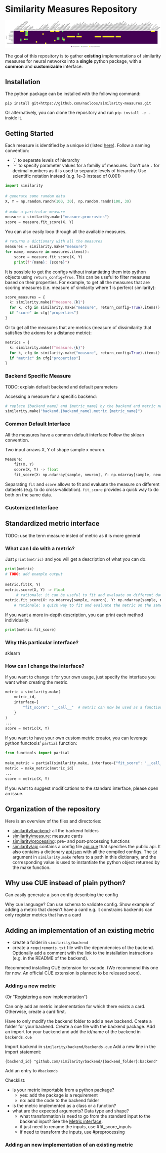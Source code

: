 # Similarity Measures Repository

<!-- ![Backend metrics](figures/backend_metrics.png) -->
![Backend metrics](https://github.com/nacloos/similarity-measures/blob/main/figures/backend_metrics.png)


The goal of this repository is to gather **existing**  implementations of similarity measures for neural networks into a **single** python package, with a **common** and **customizable** interface.


<!-- No measure is re-implemented here! Leverage only existing implementations. -->


## Installation
The python package can be installed with the following command:
```
pip install git+https://github.com/nacloos/similarity-measures.git
```
Or alternatively, you can clone the repository and run `pip install -e .` inside it.


## Getting Started
Each measure is identified by a unique id (listed [here](similarity/api/__init__.py)).
Follow a naming convention:
* ´.´ to separate levels of hierarchy
* ´-´ to specify parameter values for a familly of measures. Don't use `.` for decimal numbers as it is used to separate levels of hierarchy. Use scientific notation instead (e.g. 1e-3 instead of 0.001)



```python
import similarity

# generate some random data
X, Y = np.random.randn(100, 30), np.random.randn(100, 30)

# make a particular measure
measure = similarity.make("measure.procrustes")
score = measure.fit_score(X, Y)
```

You can also easily loop through all the available measures.
```python	
# returns a dictionary with all the measures
measures = similarity.make("measure")
for name, measure in measures.items():
    score = measure.fit_score(X, Y)
    print(f"{name}: {score}")
```

It is possible to get the configs without instantiating them into python objects using `return_config=True`. This can be useful to filter measures based on their properties. For example, to get all the measures that are scoring measures (i.e. measure of similarity where 1 is perferct similarity):
```python
score_measures = {
  k: similarity.make(f"measure.{k}")
  for k, cfg in similarity.make("measure", return_config=True).items()
  if "score" in cfg["properties"]
}
```
Or to get all the measures that are metrics (measure of dissimilarity that satisfies the axioms for a distance metric):
```python
metrics = {
  k: similarity.make(f"measure.{k}")
  for k, cfg in similarity.make("measure", return_config=True).items()
  if "metric" in cfg["properties"]
}
```



### Backend Specific Measure
TODO: explain default backend and default parameters


Accessing a measure for a specific backend:
```python
# replace {backend_name} and {metric_name} by the backend and metric names
similarity.make("backend.{backend_name}.metric.{metric_name}")
```


### Common Default Interface
All the measures have a common default interface
Follow the sklean convention.

Two input arraws X, Y of shape sample x neuron.

```python
Measure:
    fit(X, Y)
    score(X, Y) -> float
    fit_score(X: np.ndarray[sample, neuron], Y: np.ndarray[sample, neuron]) -> float

```
Separating `fit` and `score` allows to fit and evaluate the measure on different datasets (e.g. to do cross-validation). `fit_score` provides a quick way to do both on the same data.


### Customized Interface



## Standardized metric interface
TODO: use the term measure insted of metric as it is more general


### What can I do with a metric?
Just `print(metric)` and you will get a description of what you can do.

```python
print(metric)
# TODO: add example output

metric.fit(X, Y)
metric.score(X, Y) -> float
     # rationale: it can be useful to fit and evaluate on different data for example, when using cross-validation
metric.fit_score(X: np.ndarray[sample, neuron], Y: np.ndarray[sample, neuron]) -> float
    # rationale: a quick way to fit and evaluate the metric on the same data
```

If you want a more in-depth description, you can print each method individually:
```python
print(metric.fit_score)

```



### Why this particular interface?
sklearn

### How can I change the interface?
If you want to change it for your own usage, just specify the interface you want when creating the metric. 
```python
metric = similarity.make(
    metric_id, 
    interface={
        "fit_score": "__call__"  # metric can now be used as a function
    }
)
...
score = metric(X, Y)
```

If you want to have your own custom metric creator, you can leverage python functools' `partial` function:
```python
from functools import partial

make_metric = partial(similarity.make, interface={"fit_score": "__call__"})
metric = make_metric(metric_id)
...
score = metric(X, Y)
```


If you want to suggest modifications to the standard interface, please open an issue.

## Organization of the repository
Here is an overview of the files and directories:
* [similarity/backend](similarity/backend): all the backend folders
* [similarity/measure](similarity/measure): measure cards
* [similarity/processing](similarity/processing): pre- and post-processing functions
* [similarity/api](similarity/api) contains a config file [api.cue](similarity/api/api.cue) that specifies the public api. It also contains a dictionary [api.json](similarity/api/api.json) with all the compiled configs. The `id` argument in `similarity.make` refers to a path in this dictionary, and the corresponding value is used to instantiate the python object returned by the make function.

## Why use CUE instead of plain python?
Can easily generate a json config describing the config

Why cue language? Can use schema to validate config. Show example of adding a metric that doesn't have a card
e.g. it constrains backends can only register metrics that have a card


## Adding an implementation of an existing metric
* create a folder in `similarity/backend`
* create a `requirements.txt` file with the dependencies of the backend. Optionally add a comment with the link to the installation instructions (e.g. in the README of the backend).


Recommend installing CUE extension for vscode. (We recommend this one for now. An official CUE extension is planned to be released soon).

### Adding a new metric
(Or "Registering a new implementation")

Can only add an metric implementation for which there exists a card. Otherwise, create a card first.

Have to only modify the backend folder to add a new backend.
Create a folder for your backend. Create a cue file with the backend package.
Add an import for your backend and add the id/name of the backend in `backends.cue`


Import backend in `similarity/backend/backends.cue`
Add a new line in the import statement:
```
{backend_id} "github.com/similarity/backend/{backend_folder}:backend"
```
Add an entry to `#backends`

Checklist:
* is your metric importable from a python package?
  * yes: add the package is a requirement
  * no: add the code to the backend folder
* is the metric implemented as a class or a function?
* what are the expected arguments? Data type and shape?
  * what transformation is need to go from the standard input to the backend input? See the [Metric interface](#standardized-metric-interface).
  * if just need to rename the inputs, use #fit_score_inputs
  * if need to transform the inputs, use #preprocessing



<!-- ### Adding a new benchmark
Either copy paste code
* link to commit from which the code was copied
or put the code in a python package and link to it -->


### Adding an new implementation of an existing metric

